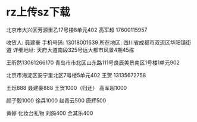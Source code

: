 # rz上传sz下载


北京市大兴区芳源里乙17号楼8单元402
高军超
17600115957

收货人: 聂建豪
手机号码: 13018001639
所在地区: 四川省成都市双流区华阳镇街道
详细地址: 天府大道南段325号远大都市风景4期45栋

王昕然13061266170
青岛市市北区山东路111号良辰美景南区1号楼1单元902

北京市海淀区安宁里北区7号楼5单元402 王贺 13135672758




王烁888
聂建豪888
王贺1000（归还）
高军超1000

颜子毅1000
徐兵1000
赵青云500
唐辉500

黄婷 化妆台礼物
刘鸽400
金其乐400













